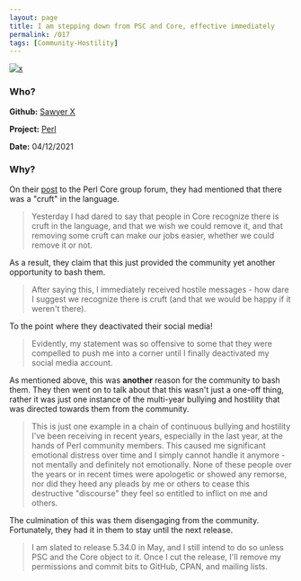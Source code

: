 ```yaml
---
layout: page
title: I am stepping down from PSC and Core, effective immediately
permalink: /017
tags: [Community-Hostility]
---
```


[![x](https://img.shields.io/badge/-Community%20Hostility-red)](/codebook.html#community-hostility)

### Who?

**Github:** [Sawyer X](https://github.com/xsawyerx)

**Project:** [Perl](https://www.perl.org/)

**Date:** 04/12/2021

### Why?

On their [post](https://perl.topicbox.com/groups/perl-core/T7a4f1bf9e069641f-Mebbcc218eb006f0da34c7a41) to the Perl Core group forum, they had mentioned that there was a "cruft" in the language. 

> Yesterday I had dared to say that people in Core recognize there is cruft in the language, and that we wish we could remove it, and that removing some cruft can make our jobs easier, whether we could remove it or not.

As a result, they claim that this just provided the community yet another opportunity to bash them. 

> After saying this, I immediately received hostile messages - how dare I suggest we recognize there is cruft (and that we would be happy if it weren't there).

To the point where they deactivated their social media! 

> Evidently, my statement was so offensive to some that they were compelled to push me into a corner until I finally deactivated my social media account.

As mentioned above, this was **another** reason for the community to bash them. They then went on to talk about that this wasn't just a one-off thing, rather it was just one instance of the multi-year bullying and hostility that was directed towards them from the community. 

> This is just one example in a chain of continuous bullying and hostility I've been receiving in recent years, especially in the last year, at the hands of Perl community members. This caused me significant emotional distress over time and I simply cannot handle it anymore - not mentally and definitely not emotionally. None of these people over the years or in recent times were apologetic or showed any remorse, nor did they heed any pleads by me or others to cease this destructive "discourse" they feel so entitled to inflict on me and others. 

The culmination of this was them disengaging from the community. Fortunately, they had it in them to stay until the next release. 

> I am slated to release 5.34.0 in May, and I still intend to do so
> unless PSC and the Core object to it. Once I cut the release, I'll
> remove my permissions and commit bits to GitHub, CPAN, and mailing
> lists.

